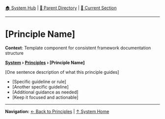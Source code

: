 [🏠 System Hub](../INDEX.md) | [📁 Parent Directory](./) | [📖 Current Section](#)

---

# [Principle Name]

**Context**: Template component for consistent framework documentation structure


**[System](../INDEX.md) › [Principles](../PRINCIPLES.md) › [Principle Name]**

[One sentence description of what this principle guides]

- [Specific guideline or rule]
- [Another specific guideline]
- [Additional guidance as needed]
- [Keep it focused and actionable]

---
**Navigation:** [← Back to Principles](../PRINCIPLES.md) | [↑ System Home](../INDEX.md)
